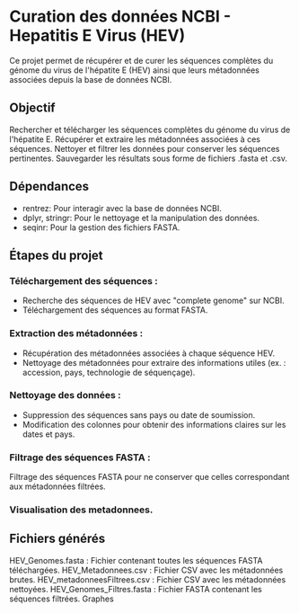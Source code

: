 # Curation des données NCBI - Hepatitis E Virus (HEV)
Ce projet permet de récupérer et de curer les séquences complètes du génome du virus de l'hépatite E (HEV) ainsi que leurs métadonnées associées depuis la base de données NCBI.

## Objectif
Rechercher et télécharger les séquences complètes du génome du virus de l'hépatite E.
Récupérer et extraire les métadonnées associées à ces séquences.
Nettoyer et filtrer les données pour conserver les séquences pertinentes.
Sauvegarder les résultats sous forme de fichiers .fasta et .csv.

## Dépendances
- rentrez: Pour interagir avec la base de données NCBI.
- dplyr, stringr: Pour le nettoyage et la manipulation des données.
- seqinr: Pour la gestion des fichiers FASTA.

## Étapes du projet
### Téléchargement des séquences :
- Recherche des séquences de HEV avec "complete genome" sur NCBI.
- Téléchargement des séquences au format FASTA.

### Extraction des métadonnées :
- Récupération des métadonnées associées à chaque séquence HEV.
- Nettoyage des métadonnées pour extraire des informations utiles (ex. : accession, pays, technologie de séquençage).

### Nettoyage des données :
- Suppression des séquences sans pays ou date de soumission.
- Modification des colonnes pour obtenir des informations claires sur les dates et pays.

### Filtrage des séquences FASTA :
Filtrage des séquences FASTA pour ne conserver que celles correspondant aux métadonnées filtrées.

### Visualisation des metadonnees.

## Fichiers générés 
HEV_Genomes.fasta : Fichier contenant toutes les séquences FASTA téléchargées.
HEV_Metadonnees.csv : Fichier CSV avec les métadonnées brutes.
HEV_metadonneesFiltrees.csv : Fichier CSV avec les métadonnées nettoyées.
HEV_Genomes_Filtres.fasta : Fichier FASTA contenant les séquences filtrées.
Graphes
